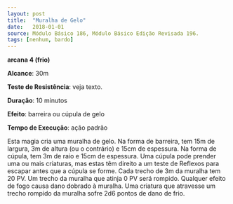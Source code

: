 ```yaml
---
layout: post
title:  "Muralha de Gelo"
date:   2018-01-01
source: Módulo Básico 186, Módulo Básico Edição Revisada 196.
tags: [nenhum, bardo]
---
```


**arcana 4 (frio)**

**Alcance**: 30m

**Teste de Resistência**: veja texto.

**Duração**: 10 minutos

**Efeito**: barreira ou cúpula de gelo

**Tempo de Execução**: ação padrão

Esta magia cria uma muralha de gelo.
Na forma de barreira, tem 15m de largura, 3m de altura (ou o contrário) e 15cm de espessura. Na forma de cúpula, tem 3m de raio e 15cm de espessura. Uma cúpula pode prender uma ou mais criaturas, mas estas têm direito a um teste de Reflexos para escapar antes que a cúpula se forme.
Cada trecho de 3m da muralha tem 20 PV. Um trecho da muralha que atinja 0 PV será rompido. Qualquer efeito de fogo causa dano dobrado à muralha. Uma criatura que atravesse um trecho rompido da muralha sofre 2d6 pontos de dano de frio.
